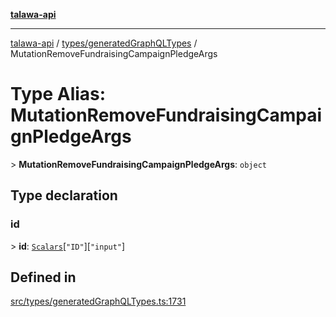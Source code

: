 [**talawa-api**](../../../README.md)

***

[talawa-api](../../../modules.md) / [types/generatedGraphQLTypes](../README.md) / MutationRemoveFundraisingCampaignPledgeArgs

# Type Alias: MutationRemoveFundraisingCampaignPledgeArgs

\> **MutationRemoveFundraisingCampaignPledgeArgs**: `object`

## Type declaration

### id

\> **id**: [`Scalars`](Scalars.md)\[`"ID"`\]\[`"input"`\]

## Defined in

[src/types/generatedGraphQLTypes.ts:1731](https://github.com/PalisadoesFoundation/talawa-api/blob/4b5c74fd36bcfc2e36f3a06b67d517e865c188be/src/types/generatedGraphQLTypes.ts#L1731)
